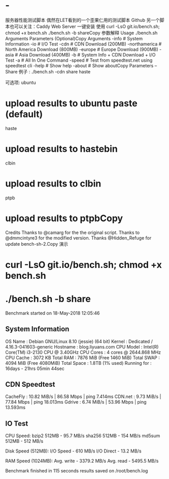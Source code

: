 # -
服务器性能测试脚本
偶然在LET看到的一个歪果仁用的测试脚本
Github
另一个脚本也可以关注：Caddy Web Server 一键安装
使用
curl -LsO git.io/bench.sh; chmod +x bench.sh
./bench.sh -b shareCopy
参数解释
Usage
./bench.sh Arguments Parameters (Optional)Copy
Arguments
-info # System Information
-io # I/O Test
-cdn # CDN Download (200MB)
-northamerica # North America Download (800MB)
-europe # Europe Download (900MB)
-asia # Asia Download (400MB)
-b # System Info + CDN Download + I/O Test
-a # All In One Command
-speed # Test from speedtest.net using speedtest cli
-help # Show help
-about # Show aboutCopy
Parameters – Share
例子 : ./bench.sh -cdn share haste

可选项:
ubuntu 
# upload results to ubuntu paste (default)
haste 
# upload results to hastebin
clbin 
# upload results to clbin
ptpb
# upload results to ptpbCopy
Credits
Thanks to @camarg for the the original script. Thanks to @dmmcintyre3 for the modified version. Thanks @Hidden_Refuge for update bench-sh-2.Copy
演示
# curl -LsO git.io/bench.sh; chmod +x bench.sh
# ./bench.sh -b share

 Benchmark started on 18-May-2018 12:05:46

 ## System Information

 OS Name     : Debian GNU/Linux 8.10 (jessie) (64 bit)
 Kernel      : Dedicated / 4.16.3-041603-generic
 Hostname    : blog.liyuans.com
 CPU Model   : Intel(R) Core(TM) i3-2130 CPU @ 3.40GHz
 CPU Cores   : 4 cores @  2644.868 MHz
 CPU Cache   : 3072 KB
 Total RAM   : 7876 MiB (Free 1460 MiB)
 Total SWAP  : 4094 MiB (Free 4080MiB)
 Total Space : 1.8TB (1% used)
 Running for : 16days - 21hrs 05min 44sec


 ## CDN Speedtest

 CacheFly :  10.82 MiB/s |   86.58 Mbps  | ping   7.414ms
 CDN.net  :   9.73 MiB/s |   77.84 Mbps  | ping  18.013ms
 Gdrive   :   6.74 MiB/s |   53.96 Mbps  | ping  13.593ms


 ## IO Test

 CPU Speed:
    bzip2 512MB -  95.7 MB/s
   sha256 512MB -   154 MB/s
   md5sum 512MB -   512 MB/s

 Disk Speed (512MB):
   I/O Speed  - 610 MB/s
   I/O Direct - 13.2 MB/s

 RAM Speed (1024MB):
   Avg. write - 3379.2 MB/s
   Avg. read  - 5495.5 MB/s

 Benchmark finished in 115 seconds
   results saved on /root/bench.log


